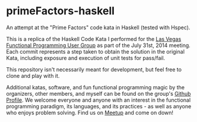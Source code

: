 primeFactors-haskell
====================

An attempt at the "Prime Factors" code kata in Haskell (tested with Hspec).

This is a replica of the Haskell Code Kata I performed for the [Las Vegas Functional Programming User Group](http://www.meetup.com/las-vegas-functional-programming/) as part of the July 31st, 2014 meeting. Each commit represents a step taken to obtain the solution in the original Kata, including exposure and execution of unit tests for pass/fail.

This repository isn't necessarily meant for development, but feel free to clone and play with it.

Additional katas, software, and fun functional programming magic by the organizers, other members, and myself can be found on the group's [Github Profile](https://github.com/LasVegasFunctionalProgrammingGroup). We welcome everyone and anyone with an interest in the functional programming paradigm, its languages, and its practices - as well as anyone who enjoys problem solving. Find us on [Meetup](http://www.meetup.com/las-vegas-functional-programming/) and come on down!
